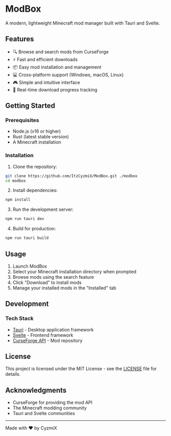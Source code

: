 # ModBox

A modern, lightweight Minecraft mod manager built with Tauri and Svelte.

## Features

-   🔍 Browse and search mods from CurseForge
-   ⚡ Fast and efficient downloads
-   📦 Easy mod installation and management
-   💻 Cross-platform support (Windows, macOS, Linux)
-   🎮 Simple and intuitive interface
-   🔄 Real-time download progress tracking

## Getting Started

### Prerequisites

-   Node.js (v16 or higher)
-   Rust (latest stable version)
-   A Minecraft installation

### Installation

1. Clone the repository:

```bash
git clone https://github.com/ItzCyzmiX/ModBox.git ./modbox
cd modbox
```

2. Install dependencies:

```bash
npm install
```

3. Run the development server:

```bash
npm run tauri dev
```

4. Build for production:

```bash
npm run tauri build
```

## Usage

1. Launch ModBox
2. Select your Minecraft installation directory when prompted
3. Browse mods using the search feature
4. Click "Download" to install mods
5. Manage your installed mods in the "Installed" tab

## Development

### Tech Stack

-   [Tauri](https://tauri.app/) - Desktop application framework
-   [Svelte](https://svelte.dev/) - Frontend framework
-   [CurseForge API](https://docs.curseforge.com/) - Mod repository

## License

This project is licensed under the MIT License - see the [LICENSE](LICENSE) file for details.

## Acknowledgments

-   CurseForge for providing the mod API
-   The Minecraft modding community
-   Tauri and Svelte communities

---

Made with ❤️ by CyzmiX
